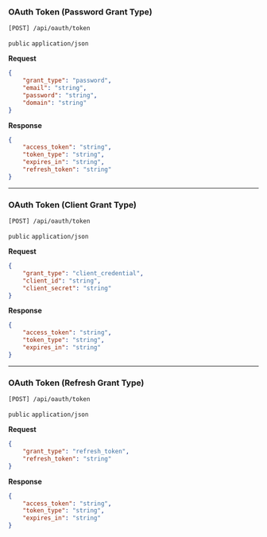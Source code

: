 ### OAuth Token (Password Grant Type)


```http
[POST] /api/oauth/token
```

`public`  `application/json`

**Request**

```json
{
    "grant_type": "password",
    "email": "string",
    "password": "string",
    "domain": "string"
}
```

**Response**

```json
{
    "access_token": "string",
    "token_type": "string",
    "expires_in": "string",
    "refresh_token": "string"
}
```

<hr>

### OAuth Token (Client Grant Type)

```http
[POST] /api/oauth/token
```

`public`  `application/json`

**Request**

```json
{
    "grant_type": "client_credential",
    "client_id": "string",
    "client_secret": "string"
}
```

**Response**

```json
{
    "access_token": "string",
    "token_type": "string",
    "expires_in": "string"
}
```

<HR> 

### OAuth Token (Refresh Grant Type)

```http
[POST] /api/oauth/token
```

`public`  `application/json`

**Request**

```json
{
    "grant_type": "refresh_token",
    "refresh_token": "string"
}
```

**Response**

```json
{
    "access_token": "string",
    "token_type": "string",
    "expires_in": "string"
}
```
